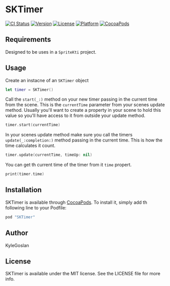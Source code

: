 # SKTimer

[![CI Status](http://img.shields.io/travis/KyleGoslan/SKTimer.svg?style=flat)](https://travis-ci.org/KyleGoslan/SKTimer)
[![Version](https://img.shields.io/cocoapods/v/SKTimer.svg?style=flat)](http://cocoapods.org/pods/SKTimer)
[![License](https://img.shields.io/cocoapods/l/SKTimer.svg?style=flat)](http://cocoapods.org/pods/SKTimer)
[![Platform](https://img.shields.io/cocoapods/p/SKTimer.svg?style=flat)](http://cocoapods.org/pods/SKTimer)
[![CocoaPods](https://img.shields.io/cocoapods/metrics/doc-percent/SKTimer.svg)]()

## Requirements

Designed to be uses in a `SpriteKti` project. 

## Usage

Create an instacne of an `SKTimer` object 

```swift 
let timer = SKTimer()
```

Call the `start(_:)` method on your new timer passing in the current time from the scene. This is the `currentTime` parameter from your scenes update method. Usually you'll want to create a property in your scene to hold this value so you'll have access to it from outside your update method.

```swift 
timer.start(currentTime)
```

In your scenes update method make sure you call the timers `update(_:completion:)` method passing in the current time. This is how the time calculates it count. 

```swift
timer.update(currentTime, timeUp: nil)
```

You can get th current time of the timer from it `time` propert.

```swift
print(timer.time)
```

## Installation

SKTimer is available through [CocoaPods](http://cocoapods.org). To install it, simply add th following line to your Podfile:

```ruby
pod "SKTimer"
```


## Author

KyleGoslan

## License

SKTimer is available under the MIT license. See the LICENSE file for more info.
